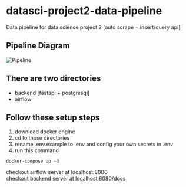 # datasci-project2-data-pipeline
Data pipeline for data science project 2 [auto scrape + insert/query api]

## Pipeline Diagram
![Pipeline](https://github.com/palmpalmpalm/datasci-project2-data-pipeline/blob/dev/public/diagram.png)


## There are two directories
- backend [fastapi + postgresql]
- airflow

## Follow these setup steps
1. download docker engine<br>
2. cd to those directories <br>
3. rename .env.example to .env and config your own secrets in .env <br>
4. run this command <br>
```
docker-compose up -d
```
checkout airflow server at localhost:8000 <br>
checkout backend server at localhost:8080/docs

